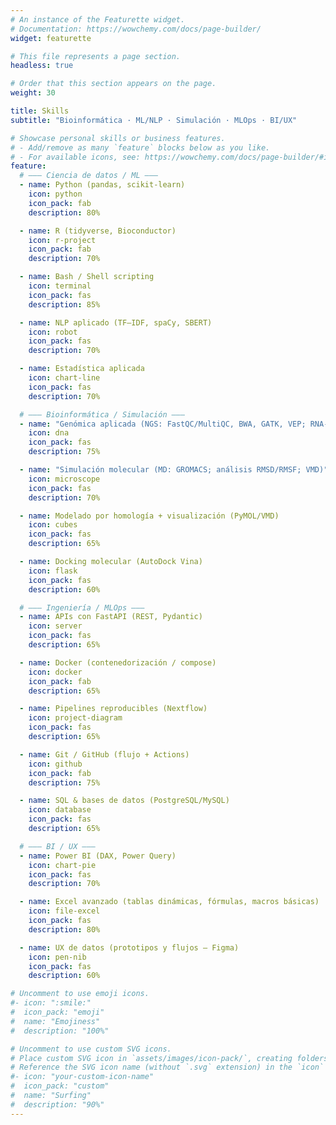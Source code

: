 ```yaml
---
# An instance of the Featurette widget.
# Documentation: https://wowchemy.com/docs/page-builder/
widget: featurette

# This file represents a page section.
headless: true

# Order that this section appears on the page.
weight: 30

title: Skills
subtitle: "Bioinformática · ML/NLP · Simulación · MLOps · BI/UX"

# Showcase personal skills or business features.
# - Add/remove as many `feature` blocks below as you like.
# - For available icons, see: https://wowchemy.com/docs/page-builder/#icons
feature:
  # ——— Ciencia de datos / ML ———
  - name: Python (pandas, scikit-learn)
    icon: python
    icon_pack: fab
    description: 80%

  - name: R (tidyverse, Bioconductor)
    icon: r-project
    icon_pack: fab
    description: 70%

  - name: Bash / Shell scripting
    icon: terminal
    icon_pack: fas
    description: 85%

  - name: NLP aplicado (TF–IDF, spaCy, SBERT)
    icon: robot
    icon_pack: fas
    description: 70%

  - name: Estadística aplicada
    icon: chart-line
    icon_pack: fas
    description: 70%

  # ——— Bioinformática / Simulación ———
  - name: "Genómica aplicada (NGS: FastQC/MultiQC, BWA, GATK, VEP; RNA-seq/DESeq2)"
    icon: dna
    icon_pack: fas
    description: 75%

  - name: "Simulación molecular (MD: GROMACS; análisis RMSD/RMSF; VMD)"
    icon: microscope
    icon_pack: fas
    description: 70%

  - name: Modelado por homología + visualización (PyMOL/VMD)
    icon: cubes
    icon_pack: fas
    description: 65%

  - name: Docking molecular (AutoDock Vina)
    icon: flask
    icon_pack: fas
    description: 60%

  # ——— Ingeniería / MLOps ———
  - name: APIs con FastAPI (REST, Pydantic)
    icon: server
    icon_pack: fas
    description: 65%

  - name: Docker (contenedorización / compose)
    icon: docker
    icon_pack: fab
    description: 65%

  - name: Pipelines reproducibles (Nextflow)
    icon: project-diagram
    icon_pack: fas
    description: 65%

  - name: Git / GitHub (flujo + Actions)
    icon: github
    icon_pack: fab
    description: 75%

  - name: SQL & bases de datos (PostgreSQL/MySQL)
    icon: database
    icon_pack: fas
    description: 65%

  # ——— BI / UX ———
  - name: Power BI (DAX, Power Query)
    icon: chart-pie
    icon_pack: fas
    description: 70%

  - name: Excel avanzado (tablas dinámicas, fórmulas, macros básicas)
    icon: file-excel
    icon_pack: fas
    description: 80%

  - name: UX de datos (prototipos y flujos — Figma)
    icon: pen-nib
    icon_pack: fas
    description: 60%

# Uncomment to use emoji icons.
#- icon: ":smile:"
#  icon_pack: "emoji"
#  name: "Emojiness"
#  description: "100%"  

# Uncomment to use custom SVG icons.
# Place custom SVG icon in `assets/images/icon-pack/`, creating folders if necessary.
# Reference the SVG icon name (without `.svg` extension) in the `icon` field.
#- icon: "your-custom-icon-name"
#  icon_pack: "custom"
#  name: "Surfing"
#  description: "90%"
---
```

